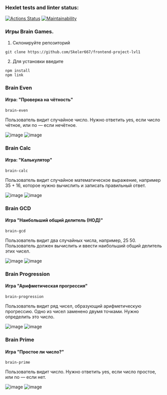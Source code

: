 ### Hexlet tests and linter status:
[![Actions Status](https://github.com/Skeler667/frontend-project-lvl1/workflows/hexlet-check/badge.svg)](https://github.com/Skeler667/frontend-project-lvl1/actions)
[![Maintainability](https://api.codeclimate.com/v1/badges/a99a88d28ad37a79dbf6/maintainability)](https://codeclimate.com/github/Skeler667/frontend-project-lvl1)

### Игры Brain Games.

1. Склонируйте репозиторий
```
git clone https://github.com/Skeler667/frontend-project-lvl1
```

2. Для установки введите 
```
npm install 
npm link
```

### Brain Even

#### Игра: "Проверка на чётность"

```
brain-even
```

Пользователь видит случайное число. Нужно ответить yes, если число чётное, или no — если нечётное.

![image](https://user-images.githubusercontent.com/85356853/177857996-5dcdf22a-6475-4ecb-8145-a74a92448cd1.png)
![image](https://user-images.githubusercontent.com/85356853/177858338-8c7a2121-b324-43ab-8de5-bc564d5390fe.png)


### Brain Calc

#### Игра: "Калькулятор"

```
brain-calc
```

Пользователь видит случайное математическое выражение, например 35 + 16, которое нужно вычислить и записать правильный ответ.

![image](https://user-images.githubusercontent.com/85356853/177858490-01efa34c-3866-458f-8ef3-5d59f5ec13bc.png)
![image](https://user-images.githubusercontent.com/85356853/177858592-d9f965d9-2aad-4163-8ab6-2f1dc5f0831d.png)


### Brain GCD

#### Игра "Наибольший общий делитель (НОД)"

```
brain-gcd
```

Пользователь видит два случайных числа, например, 25 50. Пользователь должен вычислить и ввести наибольший общий делитель этих чисел.

![image](https://user-images.githubusercontent.com/85356853/177858780-32e8b218-cdf0-49ec-830f-ec9de7d36320.png)
![image](https://user-images.githubusercontent.com/85356853/177858846-aa0ccd1c-3dc8-4ddf-a3b9-d0c20c176c4c.png)


### Brain Progression

#### Игра "Арифметическая прогрессия"

```
brain-progression
```

Пользователь видит ряд чисел, образующий арифметическую прогрессию. Одно из чисел заменено двумя точками. Нужно определить это число.

![image](https://user-images.githubusercontent.com/85356853/177859108-29941f1c-32de-4c88-8334-38ac4c81185e.png)
![image](https://user-images.githubusercontent.com/85356853/177859170-06503af1-b88d-4c9f-935b-bfe56e272d7d.png)


### Brain Prime

#### Игра "Простое ли число?"

```
brain-prime
```

Пользователь видит число. Нужно ответить yes, если число простое, или no — если нет.

![image](https://user-images.githubusercontent.com/85356853/177859438-0dda159a-99f0-446b-9321-d92eb71a2df7.png)
![image](https://user-images.githubusercontent.com/85356853/177859714-706a7e39-0445-4186-a74a-2ea6643d6594.png)
